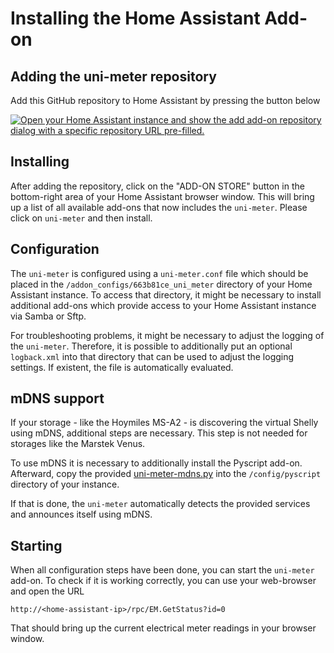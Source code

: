 # Installing the Home Assistant Add-on

## Adding the uni-meter repository

Add this GitHub repository to Home Assistant by pressing the button below

[![Open your Home Assistant instance and show the add add-on repository dialog with a specific repository URL pre-filled.](https://my.home-assistant.io/badges/supervisor_add_addon_repository.svg)](https://my.home-assistant.io/redirect/supervisor_add_addon_repository/?repository_url=https%3A%2F%2Fgithub.com%2Fsdeigm%2Funi-meter)

## Installing 

After adding the repository, click on the "ADD-ON STORE" button in the bottom-right area of your Home Assistant browser 
window. This will bring up a list of all available add-ons that now includes the `uni-meter`. Please click on
`uni-meter` and then install.

## Configuration

The `uni-meter` is configured using a `uni-meter.conf` file which should be placed in the ``/addon_configs/663b81ce_uni_meter`` 
directory of your Home Assistant instance. To access that directory, it might be necessary to install additional add-ons
which provide access to your Home Assistant instance via Samba or Sftp.

For troubleshooting problems, it might be necessary to adjust the logging of the `uni-meter`. Therefore, it is possible
to additionally put an optional `logback.xml` into that directory that can be used to adjust the logging settings. If
existent, the file is automatically evaluated.

## mDNS support

If your storage - like the Hoymiles MS-A2 - is discovering the virtual Shelly using mDNS, additional steps are necessary.
This step is not needed for storages like the Marstek Venus.

To use mDNS it is necessary to additionally install the Pyscript add-on. Afterward, copy the provided 
[uni-meter-mdns.py](https://github.com/sdeigm/uni-meter/blob/main/ha_addon/uni-meter-mdns.py) into the `/config/pyscript` 
directory of your instance.

If that is done, the `uni-meter` automatically detects the provided services and announces itself using mDNS.  

## Starting

When all configuration steps have been done, you can start the `uni-meter` add-on. To check if it is working correctly,
you can use your web-browser and open the URL

```
http://<home-assistant-ip>/rpc/EM.GetStatus?id=0
```

That should bring up the current electrical meter readings in your browser window.